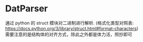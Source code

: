 # DatParser

通过 python 的 struct 模块对二进制进行解析. (格式化类型对照表: https://docs.python.org/3/library/struct.html#format-characters) \
需要注意的是结构体的对齐方式，除此之外都是体力活，照抄即可

